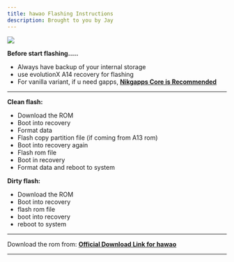 ```yaml
---
title: hawao Flashing Instructions 
description: Brought to you by Jay
---
```


<a href="#"><img align="center" img src="/assets/installation.png" /></a>

**Before start flashing.....** 
- Always have backup of your internal storage 
- use evolutionX A14 recovery for flashing 
- For vanilla variant, if u need gapps, [**Nikgapps Core is Recommended**](https://sourceforge.net/projects/nikgapps/files/Releases/NikGapps-U/)

----
**Clean flash:** 
- Download the ROM 
- Boot into recovery 
- Format data 
- Flash copy partition file (if coming from A13 rom) 
- Boot into recovery again 
- Flash rom file 
- Boot in recovery 
- Format data and reboot to system


**Dirty flash:** 
- Download the ROM 
- Boot into recovery 
- flash rom file 
- boot into recovery
- reboot to system

----
 Download the rom from: [**Official Download Link for hawao**](https://sourceforge.net/projects/projectmatrixx/files/Android-14/hawao/)

----
